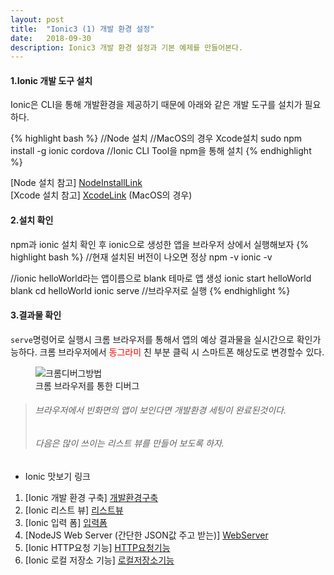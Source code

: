 ```yaml
---
layout: post
title:  "Ionic3 (1) 개발 환경 설정"
date:   2018-09-30
description: Ionic3 개발 환경 설정과 기본 예제를 만들어본다.
---
```

#### 1.Ionic 개발 도구 설치
Ionic은 CLI을 통해 개발환경을 제공하기 때문에 아래와 같은 개발 도구를 설치가 필요하다. 

{% highlight bash %}
//Node 설치
//MacOS의 경우 Xcode설치
sudo npm install -g ionic cordova //Ionic CLI Tool을 npm을 통해 설치
{% endhighlight %}

[Node 설치 참고] [NodeInstallLink]  
[Xcode 설치 참고] [XcodeLink] (MacOS의 경우)

#### 2.설치 확인
npm과 ionic 설치 확인 후 ionic으로 생성한 앱을 브라우저 상에서 실행해보자
{% highlight bash %}
//현재 설치된 버전이 나오면 정상
npm -v
ionic -v

//ionic helloWorld라는 앱이름으로 blank 테마로 앱 생성
ionic start helloWorld blank
cd helloWorld
ionic serve //브라우저로 실행
{% endhighlight %}

#### 3.결과물 확인
`serve`명령어로 실행시 크롬 브라우저를 통해서 앱의 예상 결과물을 실시간으로 확인가능하다.
크롬 브라우저에서 <span style="color: red">동그라미</span> 친 부분 클릭 시 스마트폰 해상도로 변경할수 있다.
<figure>
	<img src="{{ '/assets/img/post/20180930_img1.png' | prepend: site.baseurl }}" alt="크롬디버그방법"> 
	<figcaption>크롬 브라우저를 통한 디버그</figcaption>
</figure>


> ###### 브라우저에서 빈화면의 앱이 보인다면 개발환경 세팅이 완료된것이다.
> ###### 다음은 많이 쓰이는 리스트 뷰를 만들어 보도록 하자.

* Ionic 맛보기 링크
1. [Ionic 개발 환경 구축] [개발환경구축]
2. [Ionic 리스트 뷰] [리스트뷰]
3. [Ionic 입력 폼] [입력폼]
4. [NodeJS Web Server (간단한 JSON값 주고 받는)] [WebServer]
5. [Ionic HTTP요청 기능] [HTTP요청기능]
6. [Ionic 로컬 저장소 기능] [로컬저장소기능]

[개발환경구축]: https://parkjungwoong.github.io/blog/Ionic3-%EA%B0%9C%EB%B0%9C-%ED%99%98%EA%B2%BD-%EC%84%A4%EC%A0%95/
[리스트뷰]: https://parkjungwoong.github.io/blog/Ionic3-%EB%A6%AC%EC%8A%A4%ED%8A%B8-%EB%B7%B0/
[입력폼]: https://parkjungwoong.github.io/blog/Ionic3-form-%EC%9E%85%EB%A0%A5/
[WebServer]: https://parkjungwoong.github.io/blog/Ionic3-%ED%85%8C%EC%8A%A4%ED%8A%B8%EC%9A%A9-NodeJS-%EC%9B%B9%EC%84%9C%EB%B2%84/
[HTTP요청기능]: https://parkjungwoong.github.io/blog/Ionic3-HTTP%EC%9A%94%EC%B2%AD-%EB%B3%B4%EB%82%B4%EA%B8%B0/
[로컬저장소기능]: https://parkjungwoong.github.io/blog/Ionic3-%EB%A1%9C%EC%BB%AC%EC%A0%80%EC%9E%A5%EC%86%8C/

[NodeInstallLink]: https://nodejs.org/en/
[XcodeLink]: https://developer.apple.com/kr/xcode/









